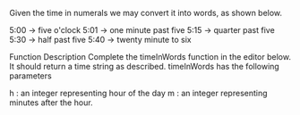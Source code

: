 Given the time in numerals we may convert it into words, as shown below.

5:00 -> five o'clock
5:01 -> one minute past five
5:15 -> quarter past five
5:30 -> half past five
5:40 -> twenty minute to six

Function Description 
Complete the timeInWords function in the editor below. It should return a time string as described.
timeInWords has the following parameters

h : an integer representing hour of the day
m : an integer representing minutes after the hour.